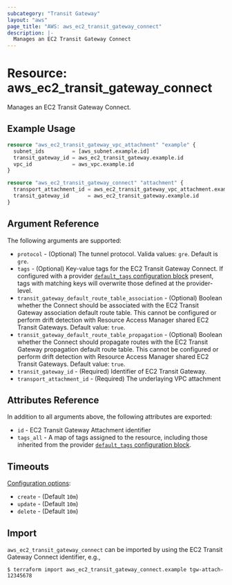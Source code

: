 ```yaml
---
subcategory: "Transit Gateway"
layout: "aws"
page_title: "AWS: aws_ec2_transit_gateway_connect"
description: |-
  Manages an EC2 Transit Gateway Connect
---
```


# Resource: aws_ec2_transit_gateway_connect

Manages an EC2 Transit Gateway Connect.

## Example Usage

```terraform
resource "aws_ec2_transit_gateway_vpc_attachment" "example" {
  subnet_ids         = [aws_subnet.example.id]
  transit_gateway_id = aws_ec2_transit_gateway.example.id
  vpc_id             = aws_vpc.example.id
}

resource "aws_ec2_transit_gateway_connect" "attachment" {
  transport_attachment_id = aws_ec2_transit_gateway_vpc_attachment.example.id
  transit_gateway_id      = aws_ec2_transit_gateway.example.id
}
```

## Argument Reference

The following arguments are supported:

* `protocol` - (Optional) The tunnel protocol. Valida values: `gre`. Default is `gre`.
* `tags` - (Optional) Key-value tags for the EC2 Transit Gateway Connect. If configured with a provider [`default_tags` configuration block](https://registry.terraform.io/providers/hashicorp/aws/latest/docs#default_tags-configuration-block) present, tags with matching keys will overwrite those defined at the provider-level.
* `transit_gateway_default_route_table_association` - (Optional) Boolean whether the Connect should be associated with the EC2 Transit Gateway association default route table. This cannot be configured or perform drift detection with Resource Access Manager shared EC2 Transit Gateways. Default value: `true`.
* `transit_gateway_default_route_table_propagation` - (Optional) Boolean whether the Connect should propagate routes with the EC2 Transit Gateway propagation default route table. This cannot be configured or perform drift detection with Resource Access Manager shared EC2 Transit Gateways. Default value: `true`.
* `transit_gateway_id` - (Required) Identifier of EC2 Transit Gateway.
* `transport_attachment_id` - (Required) The underlaying VPC attachment

## Attributes Reference

In addition to all arguments above, the following attributes are exported:

* `id` - EC2 Transit Gateway Attachment identifier
* `tags_all` - A map of tags assigned to the resource, including those inherited from the provider [`default_tags` configuration block](https://registry.terraform.io/providers/hashicorp/aws/latest/docs#default_tags-configuration-block).

## Timeouts

[Configuration options](https://www.terraform.io/docs/configuration/blocks/resources/syntax.html#operation-timeouts):

- `create` - (Default `10m`)
- `update` - (Default `10m`)
- `delete` - (Default `10m`)

## Import

`aws_ec2_transit_gateway_connect` can be imported by using the EC2 Transit Gateway Connect identifier, e.g.,

```
$ terraform import aws_ec2_transit_gateway_connect.example tgw-attach-12345678
```
